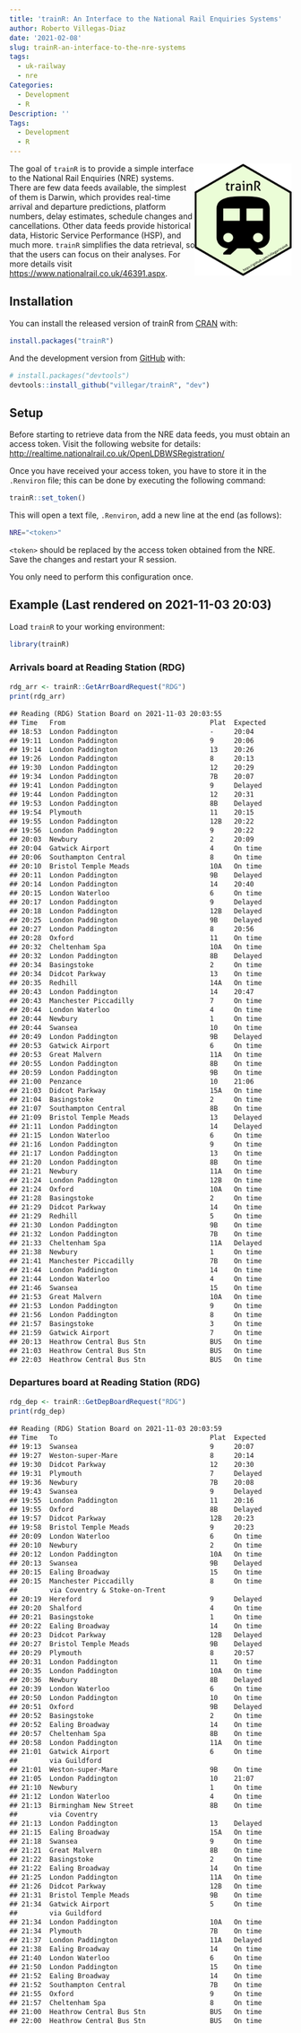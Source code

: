 ```yaml
---
title: 'trainR: An Interface to the National Rail Enquiries Systems'
author: Roberto Villegas-Diaz
date: '2021-02-08'
slug: trainR-an-interface-to-the-nre-systems
tags:
  - uk-railway
  - nre
Categories:
  - Development
  - R
Description: ''
Tags:
  - Development
  - R
---
```


<img src="https://raw.githubusercontent.com/villegar/trainR/main/inst/images/logo.png" alt="logo" align="right" height=200px/>

The goal of `trainR` is to provide a simple interface to the 
National Rail Enquiries (NRE) systems. There are few data feeds 
available, the simplest of them is Darwin, which provides real-time 
arrival and departure predictions, platform numbers, delay estimates, 
schedule changes and cancellations. Other data feeds provide historical 
data, Historic Service Performance (HSP), and much more. `trainR` 
simplifies the data retrieval, so that the users can focus on their 
analyses. For more details visit 
https://www.nationalrail.co.uk/46391.aspx.

## Installation

You can install the released version of trainR from [CRAN](https://CRAN.R-project.org) with:

``` r
install.packages("trainR")
```

And the development version from [GitHub](https://github.com/) with:

``` r
# install.packages("devtools")
devtools::install_github("villegar/trainR", "dev")
```

## Setup
Before starting to retrieve data from the NRE data feeds, you must obtain an access token. 
Visit the following website for details: http://realtime.nationalrail.co.uk/OpenLDBWSRegistration/

Once you have received your access token, you have to store it in the `.Renviron` file; this can be 
done by executing the following command:


```r
trainR::set_token()
```

This will open a text file, `.Renviron`, add a new line at the end (as follows):

```bash
NRE="<token>"
```

`<token>` should be replaced by the access token obtained from the NRE. Save the changes and restart 
your R session.

You only need to perform this configuration once.

## Example (Last rendered on 2021-11-03 20:03)

Load `trainR` to your working environment:

```r
library(trainR)
```

### Arrivals board at Reading Station (RDG)


```r
rdg_arr <- trainR::GetArrBoardRequest("RDG")
print(rdg_arr)
```

```
## Reading (RDG) Station Board on 2021-11-03 20:03:55
## Time   From                                    Plat  Expected
## 18:53  London Paddington                       -     20:04
## 19:11  London Paddington                       9     20:06
## 19:14  London Paddington                       13    20:26
## 19:26  London Paddington                       8     20:13
## 19:30  London Paddington                       12    20:29
## 19:34  London Paddington                       7B    20:07
## 19:41  London Paddington                       9     Delayed
## 19:44  London Paddington                       12    20:31
## 19:53  London Paddington                       8B    Delayed
## 19:54  Plymouth                                11    20:15
## 19:55  London Paddington                       12B   20:22
## 19:56  London Paddington                       9     20:22
## 20:03  Newbury                                 2     20:09
## 20:04  Gatwick Airport                         4     On time
## 20:06  Southampton Central                     8     On time
## 20:10  Bristol Temple Meads                    10A   On time
## 20:11  London Paddington                       9B    Delayed
## 20:14  London Paddington                       14    20:40
## 20:15  London Waterloo                         6     On time
## 20:17  London Paddington                       9     Delayed
## 20:18  London Paddington                       12B   Delayed
## 20:25  London Paddington                       9B    Delayed
## 20:27  London Paddington                       8     20:56
## 20:28  Oxford                                  11    On time
## 20:32  Cheltenham Spa                          10A   On time
## 20:32  London Paddington                       8B    Delayed
## 20:34  Basingstoke                             2     On time
## 20:34  Didcot Parkway                          13    On time
## 20:35  Redhill                                 14A   On time
## 20:43  London Paddington                       14    20:47
## 20:43  Manchester Piccadilly                   7     On time
## 20:44  London Waterloo                         4     On time
## 20:44  Newbury                                 1     On time
## 20:44  Swansea                                 10    On time
## 20:49  London Paddington                       9B    Delayed
## 20:53  Gatwick Airport                         6     On time
## 20:53  Great Malvern                           11A   On time
## 20:55  London Paddington                       8B    On time
## 20:59  London Paddington                       9B    On time
## 21:00  Penzance                                10    21:06
## 21:03  Didcot Parkway                          15A   On time
## 21:04  Basingstoke                             2     On time
## 21:07  Southampton Central                     8B    On time
## 21:09  Bristol Temple Meads                    13    Delayed
## 21:11  London Paddington                       14    Delayed
## 21:15  London Waterloo                         6     On time
## 21:16  London Paddington                       9     On time
## 21:17  London Paddington                       13    On time
## 21:20  London Paddington                       8B    On time
## 21:21  Newbury                                 11A   On time
## 21:24  London Paddington                       12B   On time
## 21:24  Oxford                                  10A   On time
## 21:28  Basingstoke                             2     On time
## 21:29  Didcot Parkway                          14    On time
## 21:29  Redhill                                 5     On time
## 21:30  London Paddington                       9B    On time
## 21:32  London Paddington                       7B    On time
## 21:33  Cheltenham Spa                          11A   Delayed
## 21:38  Newbury                                 1     On time
## 21:41  Manchester Piccadilly                   7B    On time
## 21:44  London Paddington                       14    On time
## 21:44  London Waterloo                         4     On time
## 21:46  Swansea                                 15    On time
## 21:53  Great Malvern                           10A   On time
## 21:53  London Paddington                       9     On time
## 21:56  London Paddington                       8     On time
## 21:57  Basingstoke                             3     On time
## 21:59  Gatwick Airport                         7     On time
## 20:13  Heathrow Central Bus Stn                BUS   On time
## 21:03  Heathrow Central Bus Stn                BUS   On time
## 22:03  Heathrow Central Bus Stn                BUS   On time
```

### Departures board at Reading Station (RDG)


```r
rdg_dep <- trainR::GetDepBoardRequest("RDG")
print(rdg_dep)
```

```
## Reading (RDG) Station Board on 2021-11-03 20:03:59
## Time   To                                      Plat  Expected
## 19:13  Swansea                                 9     20:07
## 19:27  Weston-super-Mare                       8     20:14
## 19:30  Didcot Parkway                          12    20:30
## 19:31  Plymouth                                7     Delayed
## 19:36  Newbury                                 7B    20:08
## 19:43  Swansea                                 9     Delayed
## 19:55  London Paddington                       11    20:16
## 19:55  Oxford                                  8B    Delayed
## 19:57  Didcot Parkway                          12B   20:23
## 19:58  Bristol Temple Meads                    9     20:23
## 20:09  London Waterloo                         6     On time
## 20:10  Newbury                                 2     On time
## 20:12  London Paddington                       10A   On time
## 20:13  Swansea                                 9B    Delayed
## 20:15  Ealing Broadway                         15    On time
## 20:15  Manchester Piccadilly                   8     On time
##        via Coventry & Stoke-on-Trent           
## 20:19  Hereford                                9     Delayed
## 20:20  Shalford                                4     On time
## 20:21  Basingstoke                             1     On time
## 20:22  Ealing Broadway                         14    On time
## 20:23  Didcot Parkway                          12B   Delayed
## 20:27  Bristol Temple Meads                    9B    Delayed
## 20:29  Plymouth                                8     20:57
## 20:31  London Paddington                       11    On time
## 20:35  London Paddington                       10A   On time
## 20:36  Newbury                                 8B    Delayed
## 20:39  London Waterloo                         6     On time
## 20:50  London Paddington                       10    On time
## 20:51  Oxford                                  9B    Delayed
## 20:52  Basingstoke                             2     On time
## 20:52  Ealing Broadway                         14    On time
## 20:57  Cheltenham Spa                          8B    On time
## 20:58  London Paddington                       11A   On time
## 21:01  Gatwick Airport                         6     On time
##        via Guildford                           
## 21:01  Weston-super-Mare                       9B    On time
## 21:05  London Paddington                       10    21:07
## 21:10  Newbury                                 1     On time
## 21:12  London Waterloo                         4     On time
## 21:13  Birmingham New Street                   8B    On time
##        via Coventry                            
## 21:13  London Paddington                       13    Delayed
## 21:15  Ealing Broadway                         15A   On time
## 21:18  Swansea                                 9     On time
## 21:21  Great Malvern                           8B    On time
## 21:22  Basingstoke                             2     On time
## 21:22  Ealing Broadway                         14    On time
## 21:25  London Paddington                       11A   On time
## 21:26  Didcot Parkway                          12B   On time
## 21:31  Bristol Temple Meads                    9B    On time
## 21:34  Gatwick Airport                         5     On time
##        via Guildford                           
## 21:34  London Paddington                       10A   On time
## 21:34  Plymouth                                7B    On time
## 21:37  London Paddington                       11A   Delayed
## 21:38  Ealing Broadway                         14    On time
## 21:40  London Waterloo                         6     On time
## 21:50  London Paddington                       15    On time
## 21:52  Ealing Broadway                         14    On time
## 21:52  Southampton Central                     7B    On time
## 21:55  Oxford                                  9     On time
## 21:57  Cheltenham Spa                          8     On time
## 21:00  Heathrow Central Bus Stn                BUS   On time
## 22:00  Heathrow Central Bus Stn                BUS   On time
```
